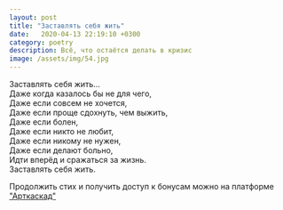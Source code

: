 ```yaml
---
layout: post
title: "Заставлять себя жить"
date:   2020-04-13 22:19:10 +0300
category: poetry
description: Всё, что остаётся делать в кризис
image: /assets/img/54.jpg
---
```

Заставлять себя жить...  
Даже когда казалось бы не для чего,  
Даже если совсем не хочется,  
Даже если проще сдохнуть, чем выжить,  
Даже если болен,  
Даже если никто не любит,  
Даже если никому не нужен,  
Даже если делают больно,  
Идти вперёд и сражаться за жизнь.  
Заставлять себя жить.

Продолжить стих и получить доступ к бонусам можно на платформе ["Арткаскад"](https://artcascade.site/ru/cascades/26)